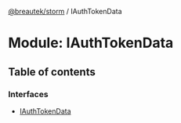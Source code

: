 [@breautek/storm](../README.md) / IAuthTokenData

# Module: IAuthTokenData

## Table of contents

### Interfaces

- [IAuthTokenData](../interfaces/IAuthTokenData.IAuthTokenData-1.md)
